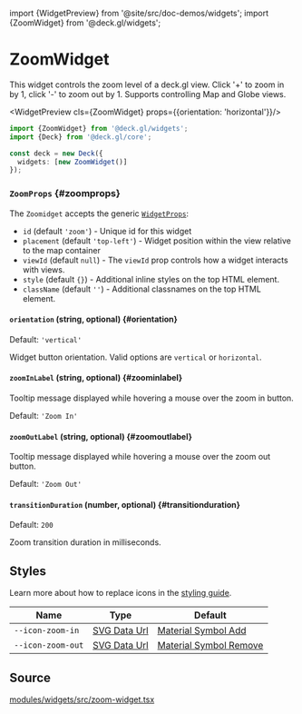 import {WidgetPreview} from '@site/src/doc-demos/widgets';
import {ZoomWidget} from '@deck.gl/widgets';

# ZoomWidget

This widget controls the zoom level of a deck.gl view. Click '+' to zoom in by 1, click '-' to zoom out by 1. Supports controlling Map and Globe views.

<WidgetPreview cls={ZoomWidget} props={{orientation: 'horizontal'}}/>

```ts
import {ZoomWidget} from '@deck.gl/widgets';
import {Deck} from '@deck.gl/core';

const deck = new Deck({
  widgets: [new ZoomWidget()]
});
```

### `ZoomProps` {#zoomprops}

The `Zoomidget` accepts the generic [`WidgetProps`](../core/widget.md#widgetprops):

- `id` (default `'zoom'`) -  Unique id for this widget
- `placement` (default `'top-left'`) - Widget position within the view relative to the map container
- `viewId` (default `null`) - The `viewId` prop controls how a widget interacts with views. 
- `style` (default `{}`) - Additional inline styles on the top HTML element.
- `className` (default `''`) - Additional classnames on the top HTML element.

#### `orientation` (string, optional) {#orientation}

Default: `'vertical'`

Widget button orientation. Valid options are `vertical` or `horizontal`.

#### `zoomInLabel` (string, optional) {#zoominlabel}

Tooltip message displayed while hovering a mouse over the zoom in button.

Default: `'Zoom In'`

#### `zoomOutLabel` (string, optional) {#zoomoutlabel}

Tooltip message displayed while hovering a mouse over the zoom out button.

Default: `'Zoom Out'`

#### `transitionDuration` (number, optional) {#transitionduration}

Default: `200`

Zoom transition duration in milliseconds.

## Styles

Learn more about how to replace icons in the [styling guide](/docs/api-reference/widgets/styling#replacing-icons).

| Name              | Type                     | Default                                     |
| ----------------- | ------------------------ | ------------------------------------------- |
| `--icon-zoom-in`  | [SVG Data Url][data_url] | [Material Symbol Add][icon_zoom_in_url]     |
| `--icon-zoom-out` | [SVG Data Url][data_url] | [Material Symbol Remove][icon_zoom_out_url] |

[data_url]: https://developer.mozilla.org/en-US/docs/Web/CSS/url#using_a_data_url
[icon_zoom_in_url]: https://fonts.google.com/icons?selected=Material+Symbols+Rounded:add:FILL@0;wght@600;GRAD@0;opsz@40
[icon_zoom_out_url]: https://fonts.google.com/icons?selected=Material+Symbols+Rounded:remove:FILL@0;wght@600;GRAD@0;opsz@40

## Source

[modules/widgets/src/zoom-widget.tsx](https://github.com/visgl/deck.gl/tree/master/modules/widgets/src/zoom-widget.tsx)